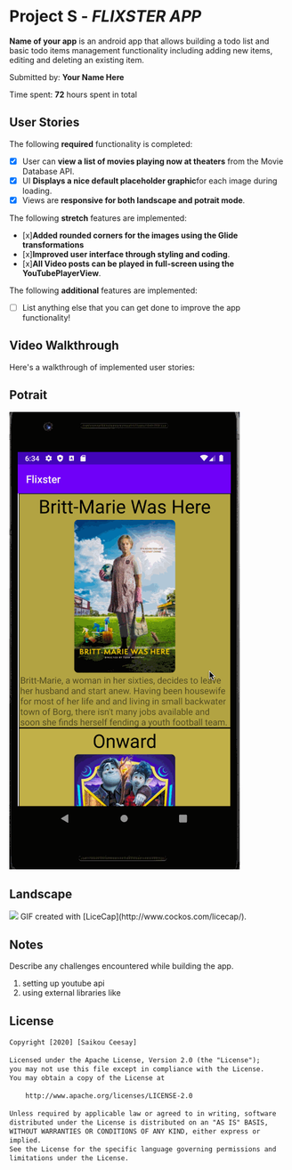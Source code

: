# Project S - *FLIXSTER APP*

**Name of your app** is an android app that allows building a todo list and basic todo items management functionality including adding new items, editing and deleting an existing item.

Submitted by: **Your Name Here**

Time spent: **72** hours spent in total

## User Stories

The following **required** functionality is completed:

* [x] User can **view a list of movies playing now at theaters** from the Movie Database API.
* [x] UI **Displays a nice default placeholder graphic**for each image during loading.
* [x] Views are **responsive for both landscape and potrait mode**.

The following **stretch** features are implemented:

* [x]**Added rounded corners for the images using the Glide transformations** 
* [x]**Improved user interface through styling and coding**.
* [x]**All Video posts can be played in full-screen using the YouTubePlayerView**.

The following **additional** features are implemented:

* [ ] List anything else that you can get done to improve the app functionality!

## Video Walkthrough

Here's a walkthrough of implemented user stories:

## Potrait
<img src='https://github.com/saikz72/Flixster/blob/master/potraitWalkthrough.gif' />

## Landscape
<img src="https://github.com/saikz72/Flixster/blob/master/landscapeWalkthrough.gif" />
GIF created with [LiceCap](http://www.cockos.com/licecap/).

## Notes

Describe any challenges encountered while building the app.
1. setting up youtube api
2. using external libraries like 

## License

    Copyright [2020] [Saikou Ceesay]

    Licensed under the Apache License, Version 2.0 (the "License");
    you may not use this file except in compliance with the License.
    You may obtain a copy of the License at

        http://www.apache.org/licenses/LICENSE-2.0

    Unless required by applicable law or agreed to in writing, software
    distributed under the License is distributed on an "AS IS" BASIS,
    WITHOUT WARRANTIES OR CONDITIONS OF ANY KIND, either express or implied.
    See the License for the specific language governing permissions and
    limitations under the License.

